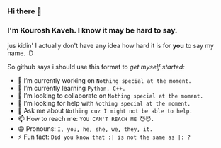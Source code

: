 ### Hi there 👋

<!--
**Kourosh06/Kourosh06** is a ✨ _special_ ✨ repository because its `README.md` (this file) appears on your GitHub profile.

Here are some ideas to get you started:

- 🔭 I’m currently working on ...
- 🌱 I’m currently learning ...
- 👯 I’m looking to collaborate on ...
- 🤔 I’m looking for help with ...
- 💬 Ask me about ...
- 📫 How to reach me: ...
- 😄 Pronouns: ...
- ⚡ Fun fact: ...
-->

### I'm Kourosh Kaveh. I know it may be hard to say.
jus kidin' I actually don't have any idea how hard it is for **you** to say my name. :D

So github says i should use this format to *get myself started:*

- 🔭 I’m currently working on `Nothing special at the moment.`
- 🌱 I’m currently learning `Python, C++.`
- 👯 I’m looking to collaborate on `Nothing special at the moment.`
- 🤔 I’m looking for help with `Nothing special at the moment.`
- 💬 Ask me about `Nothing cuz I might not be able to help.`
- 📫 How to reach me: `YOU CAN'T REACH ME 😈😈.`
- 😄 Pronouns: `I, you, he, she, we, they, it.`
- ⚡ Fun fact: `Did you know that :| is not the same as |: ?`
